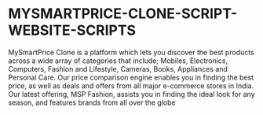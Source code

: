 # MYSMARTPRICE-CLONE-SCRIPT-WEBSITE-SCRIPTS
MySmartPrice Clone is a platform which lets you discover the best products across a wide array of categories that include;  Mobiles, Electronics, Computers, Fashion and Lifestyle, Cameras, Books, Appliances and Personal Care.  Our price comparison engine enables you in finding the best price, as well as deals and offers from all major e-commerce stores in India. Our latest offering, MSP Fashion, assists you in finding the ideal look for any season, and features brands from all over the globe
